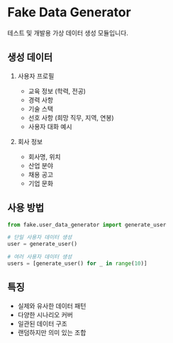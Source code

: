 # Fake Data Generator

테스트 및 개발용 가상 데이터 생성 모듈입니다.

## 생성 데이터
1. 사용자 프로필
   - 교육 정보 (학력, 전공)
   - 경력 사항
   - 기술 스택
   - 선호 사항 (희망 직무, 지역, 연봉)
   - 사용자 대화 예시

2. 회사 정보
   - 회사명, 위치
   - 산업 분야
   - 채용 공고
   - 기업 문화

## 사용 방법
```python
from fake.user_data_generator import generate_user

# 단일 사용자 데이터 생성
user = generate_user()

# 여러 사용자 데이터 생성
users = [generate_user() for _ in range(10)]
```

## 특징
- 실제와 유사한 데이터 패턴
- 다양한 시나리오 커버
- 일관된 데이터 구조
- 랜덤하지만 의미 있는 조합 